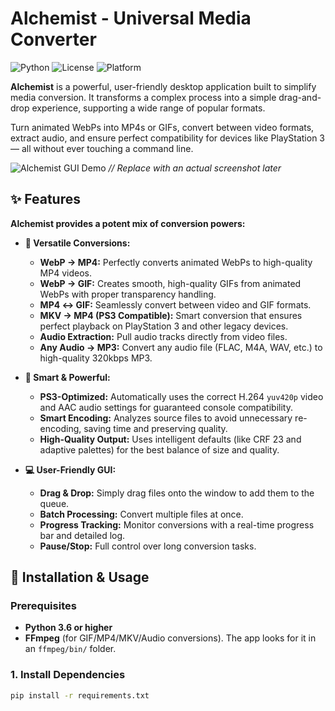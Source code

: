 # Alchemist - Universal Media Converter

![Python](https://img.shields.io/badge/Python-3.6%2B-blue?logo=python)
![License](https://img.shields.io/badge/License-MIT-green)
![Platform](https://img.shields.io/badge/Platform-Windows-lightgrey)

**Alchemist** is a powerful, user-friendly desktop application built to simplify media conversion. It transforms a complex process into a simple drag-and-drop experience, supporting a wide range of popular formats.

Turn animated WebPs into MP4s or GIFs, convert between video formats, extract audio, and ensure perfect compatibility for devices like PlayStation 3 — all without ever touching a command line.

![Alchemist GUI Demo](https://via.placeholder.com/800x500.png?text=Alchemist+GUI+Screenshot) *// Replace with an actual screenshot later*

## ✨ Features

**Alchemist provides a potent mix of conversion powers:**

*   **🔄 Versatile Conversions:**
    *   **WebP → MP4:** Perfectly converts animated WebPs to high-quality MP4 videos.
    *   **WebP → GIF:** Creates smooth, high-quality GIFs from animated WebPs with proper transparency handling.
    *   **MP4 ↔ GIF:** Seamlessly convert between video and GIF formats.
    *   **MKV → MP4 (PS3 Compatible):** Smart conversion that ensures perfect playback on PlayStation 3 and other legacy devices.
    *   **Audio Extraction:** Pull audio tracks directly from video files.
    *   **Any Audio → MP3:** Convert any audio file (FLAC, M4A, WAV, etc.) to high-quality 320kbps MP3.

*   **🎯 Smart & Powerful:**
    *   **PS3-Optimized:** Automatically uses the correct H.264 `yuv420p` video and AAC audio settings for guaranteed console compatibility.
    *   **Smart Encoding:** Analyzes source files to avoid unnecessary re-encoding, saving time and preserving quality.
    *   **High-Quality Output:** Uses intelligent defaults (like CRF 23 and adaptive palettes) for the best balance of size and quality.

*   **💻 User-Friendly GUI:**
    *   **Drag & Drop:** Simply drag files onto the window to add them to the queue.
    *   **Batch Processing:** Convert multiple files at once.
    *   **Progress Tracking:** Monitor conversions with a real-time progress bar and detailed log.
    *   **Pause/Stop:** Full control over long conversion tasks.

## 🚀 Installation & Usage

### Prerequisites
*   **Python 3.6 or higher**
*   **FFmpeg** (for GIF/MP4/MKV/Audio conversions). The app looks for it in an `ffmpeg/bin/` folder.

### 1. Install Dependencies
```bash
pip install -r requirements.txt

